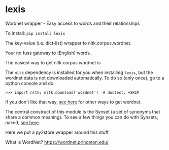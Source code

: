 
# lexis
Wordnet wrapper - Easy access to words and their relationships

To install:	```pip install lexis```

The key-value (i.e. dict-list) wrapper to nltk.corpus.wordnet.

Your no fuss gateway to (English) words.

The easiest way to get nltk.corpus.wordnet is

The `nltk` dependency is installed for you when installing 
`lexis`, but the wordnet data is not downloaded automatically.
To do so (only once), go to a python console and do:
```
>>> import nltk; nltk.download('wordnet')  # doctest: +SKIP
```

If you don't like that way, [see here](https://www.nltk.org/install.html) 
for other ways to get wordnet.

The central construct of this module is the Synset 
(a set of synonyms that share a common meaning).
To see a few things you can do with Synsets, naked, 
[see here](https://www.nltk.org/howto/wordnet.html).

Here we put a py2store wrapper around this stuff.

What is WordNet? https://wordnet.princeton.edu/
